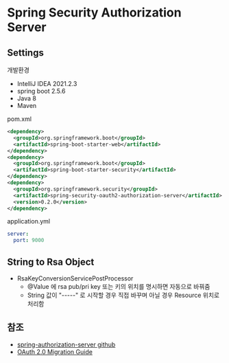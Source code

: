 # Spring Security Authorization Server

## Settings
개발환경
- IntelliJ IDEA 2021.2.3
- spring boot 2.5.6
- Java 8
- Maven

pom.xml
```xml
<dependency>
  <groupId>org.springframework.boot</groupId>
  <artifactId>spring-boot-starter-web</artifactId>
</dependency>
<dependency>
  <groupId>org.springframework.boot</groupId>
  <artifactId>spring-boot-starter-security</artifactId>
</dependency>
<dependency>
  <groupId>org.springframework.security</groupId>
  <artifactId>spring-security-oauth2-authorization-server</artifactId>
  <version>0.2.0</version>
</dependency>
```

application.yml
```yaml
server:
  port: 9000
```

## String to Rsa Object
- RsaKeyConversionServicePostProcessor
  - @Value 에 rsa pub/pri key 또는 키의 위치를 명시하면 자동으로 바꿔줌
  - String 값이 "-----" 로 시작할 경우 직접 바꾸며 아닐 경우 Resource 위치로 처리함 
  
## 참조
- [spring-authorization-server github](https://github.com/spring-projects/spring-authorization-server)
- [OAuth 2.0 Migration Guide](https://github.com/spring-projects/spring-security/wiki/OAuth-2.0-Migration-Guide)